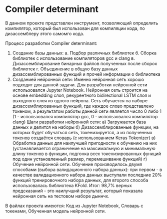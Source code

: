 # Compiler determinant

В данном проекте представлен инструмент, позволяющий определить компилятор, который был использован для компиляции кода, по дизассемблеру этого самомго кода.

Процесс разработки Compiler determinant:
1. Создание базы данных:
  а. Подбор различных библиотек
  б. Сборка библиотек с использование компиляторов gcc и clang
  в. Дизассемблирование бинарных файлов полученных после сборок библиотек
  г. Объединение в общую базу данных дизассемблированных функций и прочей информации о библиотека
2. Созданией нейронной сети:
  Именно нейронная сеть хорошо подходит для данной задачи. Для разработки нейронной сети использовался Jupyter Notebook. Нейронная сеть строится на основе embedding слоя, рекурентного bidirectional LSTM слоя и выходного слоя из одного нейрона. Сеть обучается на наборе дизассемблированных функций, где каждое слово представлено токеном, а результатом работы данной сети является число 0 либо 1 (1 - использовался компилятор gcc, 0 - использовался компилятор clang)
  Шаги разработки нейронной сети:
    а) Загружается база данных и делится на наборы
    б) Дизассемблированные функции, на которых будет обучаться сеть, токенизируется, а из полученных токенов создаётся словарь (с использованием Keras Tokenizer)
    в) Обработка данных для наилучшей пригодности к обучению на них (устанавливается ограничение на максимальную и минимальную длину токенов в функции, подгонка всех токенизированных функций под один установленный размер, перемешивание функций)
    г) Обучение нейронной сети. Обучение производилось двумя способами (выбора валидационного набора данных): при первом - в качестве валидационного набора данных выступали последние 20% функций тренировочного набора данных, для второго способа использовалась библиотека KFold.
    Итог: 98,7% верных предсказаний - это наилучший результат, который показала нейронная сеть на тестовом наборе дыннчх.
    
В файлах проекта имеются:
Код из Jupyter Notebook,
Словарь с токенами,
Обученная модель нейронной сети.
